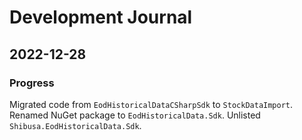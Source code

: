 # Development Journal

## 2022-12-28

### Progress

Migrated code from `EodHistoricalDataCSharpSdk` to `StockDataImport`.
Renamed NuGet package to `EodHistoricalData.Sdk`.
Unlisted `Shibusa.EodHistoricalData.Sdk`.